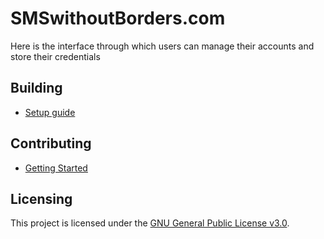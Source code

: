 # SMSwithoutBorders.com

Here is the interface through which users can manage their accounts and store their credentials

## Building

- [Setup guide](docs/CONFIGURATIONS.md)

## Contributing

- [Getting Started](docs/CONTRIBUTING.md)

## Licensing

This project is licensed under the [GNU General Public License v3.0](LICENSE).
